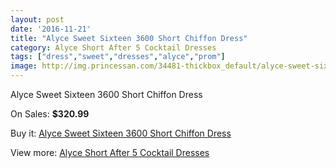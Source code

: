 ```yaml
---
layout: post
date: '2016-11-21'
title: "Alyce Sweet Sixteen 3600 Short Chiffon Dress"
category: Alyce Short After 5 Cocktail Dresses
tags: ["dress","sweet","dresses","alyce","prom"]
image: http://img.princessan.com/34481-thickbox_default/alyce-sweet-sixteen-3600-short-chiffon-dress.jpg
---
```

Alyce Sweet Sixteen 3600 Short Chiffon Dress

On Sales: **$320.99**
<a href="https://www.princessan.com/en/16143-alyce-sweet-sixteen-3600-short-chiffon-dress.html"><amp-img layout="responsive" width="600" height="600" src="//img.princessan.com/34481-thickbox_default/alyce-sweet-sixteen-3600-short-chiffon-dress.jpg" alt="Alyce Sweet Sixteen 3600 Short Chiffon Dress 0" /></a>
<a href="https://www.princessan.com/en/16143-alyce-sweet-sixteen-3600-short-chiffon-dress.html"><amp-img layout="responsive" width="600" height="600" src="//img.princessan.com/34482-thickbox_default/alyce-sweet-sixteen-3600-short-chiffon-dress.jpg" alt="Alyce Sweet Sixteen 3600 Short Chiffon Dress 1" /></a>

Buy it: [Alyce Sweet Sixteen 3600 Short Chiffon Dress](https://www.princessan.com/en/16143-alyce-sweet-sixteen-3600-short-chiffon-dress.html "Alyce Sweet Sixteen 3600 Short Chiffon Dress")

View more: [Alyce Short After 5 Cocktail Dresses](https://www.princessan.com/en/132- "Alyce Short After 5 Cocktail Dresses")